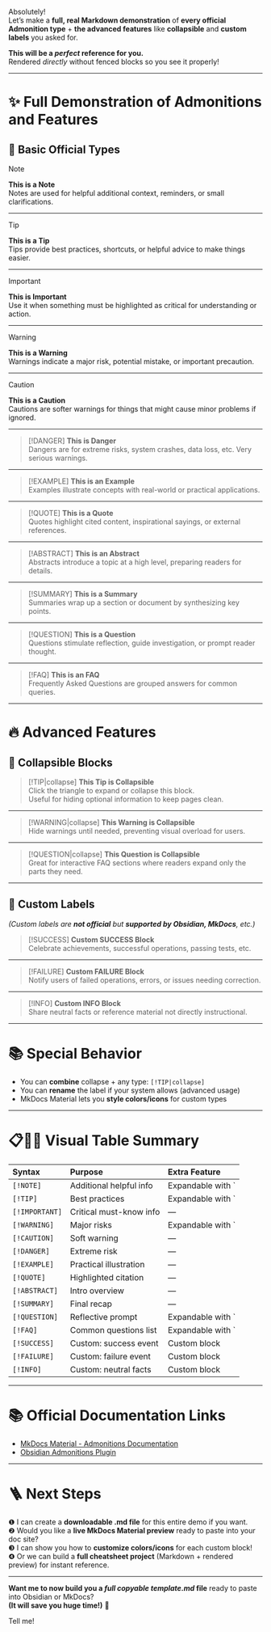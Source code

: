 Absolutely!  
Let’s make a **full, real Markdown demonstration** of **every official Admonition type** + **the advanced features** like **collapsible** and **custom labels** you asked for.

**This will be a *perfect* reference for you.**  
Rendered *directly* without fenced blocks so you see it properly!

---

# ✨ Full Demonstration of Admonitions and Features

## 📝 Basic Official Types

> [!NOTE]
> **This is a Note**  
> Notes are used for helpful additional context, reminders, or small clarifications.

---

> [!TIP]
> **This is a Tip**  
> Tips provide best practices, shortcuts, or helpful advice to make things easier.

---

> [!IMPORTANT]
> **This is Important**  
> Use it when something must be highlighted as critical for understanding or action.

---

> [!WARNING]
> **This is a Warning**  
> Warnings indicate a major risk, potential mistake, or important precaution.

---

> [!CAUTION]
> **This is a Caution**  
> Cautions are softer warnings for things that might cause minor problems if ignored.

---

> [!DANGER]
> **This is Danger**  
> Dangers are for extreme risks, system crashes, data loss, etc. Very serious warnings.

---

> [!EXAMPLE]
> **This is an Example**  
> Examples illustrate concepts with real-world or practical applications.

---

> [!QUOTE]
> **This is a Quote**  
> Quotes highlight cited content, inspirational sayings, or external references.

---

> [!ABSTRACT]
> **This is an Abstract**  
> Abstracts introduce a topic at a high level, preparing readers for details.

---

> [!SUMMARY]
> **This is a Summary**  
> Summaries wrap up a section or document by synthesizing key points.

---

> [!QUESTION]
> **This is a Question**  
> Questions stimulate reflection, guide investigation, or prompt reader thought.

---

> [!FAQ]
> **This is an FAQ**  
> Frequently Asked Questions are grouped answers for common queries.

---

# 🔥 Advanced Features

## 🔽 Collapsible Blocks

> [!TIP|collapse]
> **This Tip is Collapsible**  
> Click the triangle to expand or collapse this block.  
> Useful for hiding optional information to keep pages clean.

---

> [!WARNING|collapse]
> **This Warning is Collapsible**  
> Hide warnings until needed, preventing visual overload for users.

---

> [!QUESTION|collapse]
> **This Question is Collapsible**  
> Great for interactive FAQ sections where readers expand only the parts they need.

---

## 🎨 Custom Labels

_(Custom labels are **not official** but **supported by Obsidian, MkDocs**, etc.)_

> [!SUCCESS]
> **Custom SUCCESS Block**  
> Celebrate achievements, successful operations, passing tests, etc.

---

> [!FAILURE]
> **Custom FAILURE Block**  
> Notify users of failed operations, errors, or issues needing correction.

---

> [!INFO]
> **Custom INFO Block**  
> Share neutral facts or reference material not directly instructional.

---

# 📚 Special Behavior

- You can **combine** collapse + any type: `[!TIP|collapse]`
- You can **rename** the label if your system allows (advanced usage)
- MkDocs Material lets you **style colors/icons** for custom types

---

# 📋👨‍🏫 Visual Table Summary

| Syntax | Purpose | Extra Feature |
|:-------|:--------|:--------------|
| `[!NOTE]` | Additional helpful info | Expandable with `|collapse` |
| `[!TIP]` | Best practices | Expandable with `|collapse` |
| `[!IMPORTANT]` | Critical must-know info | — |
| `[!WARNING]` | Major risks | Expandable with `|collapse` |
| `[!CAUTION]` | Soft warning | — |
| `[!DANGER]` | Extreme risk | — |
| `[!EXAMPLE]` | Practical illustration | — |
| `[!QUOTE]` | Highlighted citation | — |
| `[!ABSTRACT]` | Intro overview | — |
| `[!SUMMARY]` | Final recap | — |
| `[!QUESTION]` | Reflective prompt | Expandable with `|collapse` |
| `[!FAQ]` | Common questions list | Expandable with `|collapse` |
| `[!SUCCESS]` | Custom: success event | Custom block |
| `[!FAILURE]` | Custom: failure event | Custom block |
| `[!INFO]` | Custom: neutral facts | Custom block |

---

# 📚 Official Documentation Links
- [MkDocs Material - Admonitions Documentation](https://squidfunk.github.io/mkdocs-material/reference/admonitions/)
- [Obsidian Admonitions Plugin](https://github.com/valentine195/obsidian-admonition)

---

# 🪜 Next Steps
❶ I can create a **downloadable .md file** for this entire demo if you want.  
❷ Would you like a **live MkDocs Material preview** ready to paste into your doc site?  
❸ I can show you how to **customize colors/icons** for each custom block!  
❹ Or we can build a **full cheatsheet project** (Markdown + rendered preview) for instant reference.

---

**Want me to now build you a _full copyable template.md_ file** ready to paste into Obsidian or MkDocs?  
**(It will save you huge time!)** 🚀

Tell me!